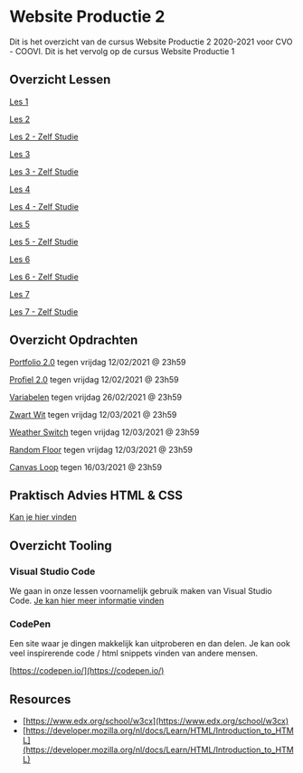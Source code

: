# Website Productie 2

Dit is het overzicht van de cursus Website Productie 2 2020-2021 voor CVO - COOVI.
Dit is het vervolg op de cursus Website Productie 1

## Overzicht Lessen

[Les 1](./les_01)

[Les 2](./les_02)

[Les 2 - Zelf Studie](./les_02_selfstudy)

[Les 3](./les_03)

[Les 3 - Zelf Studie](./les_03_selfstudy)

[Les 4](./les_04)

[Les 4 - Zelf Studie](./les_04_selfstudy)

[Les 5](./les_05)

[Les 5 - Zelf Studie](./les_05_selfstudy)

[Les 6](./les_06)

[Les 6 - Zelf Studie](./les_06_selfstudy)

[Les 7](./les_07)

[Les 7 - Zelf Studie](./les_07_selfstudy)

## Overzicht Opdrachten

[Portfolio 2.0](./opdracht-portfolio-2) tegen vrijdag 12/02/2021 @ 23h59

[Profiel 2.0](./opdracht-profiel-2) tegen vrijdag 12/02/2021 @ 23h59

[Variabelen](./opdracht-variabelen) tegen vrijdag 26/02/2021 @ 23h59

[Zwart Wit](./opdracht-zwart-wit) tegen vrijdag 12/03/2021 @ 23h59

[Weather Switch](./opdracht-weather) tegen vrijdag 12/03/2021 @ 23h59

[Random Floor](./opdracht-random-floor) tegen vrijdag 12/03/2021 @ 23h59

[Canvas Loop](./opdracht-canvasloop) tegen  16/03/2021 @ 23h59

## Praktisch Advies HTML & CSS

[Kan je hier vinden](./praktisch-advies)

## Overzicht Tooling

### Visual Studio Code

We gaan in onze lessen voornamelijk gebruik maken van Visual Studio Code. [Je kan hier meer informatie vinden](visual-code-extensions.md)

### CodePen
Een site waar je dingen makkelijk kan uitproberen en dan delen. Je kan ook veel inspirerende code / html snippets vinden van andere mensen.

[https://codepen.io/](https://codepen.io/)

## Resources

- [https://www.edx.org/school/w3cx](https://www.edx.org/school/w3cx)
- [https://developer.mozilla.org/nl/docs/Learn/HTML/Introduction_to_HTML](https://developer.mozilla.org/nl/docs/Learn/HTML/Introduction_to_HTML)
